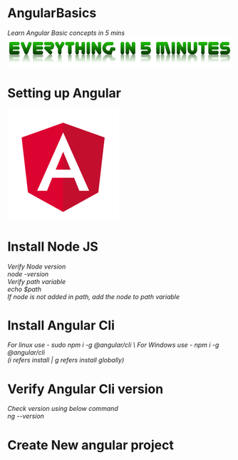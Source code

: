 # AngularBasics
*Learn Angular Basic concepts in 5 mins*
![Everything in 5 min](assets/everythingin5mins.png)
# Setting up Angular
![Angular](assets/angular.png)
# Install Node JS
*Verify Node version\
node -version\
Verify path variable\
echo $path\
If node is not added in path, add the node to path variable*
# Install Angular Cli
*For linux use - sudo npm i -g @angular/cli \ 
For Windows use - npm i -g @angular/cli \
(i refers install | g refers install globally)*
# Verify Angular Cli version
*Check version using below command \
ng --version*
# Create New angular project
